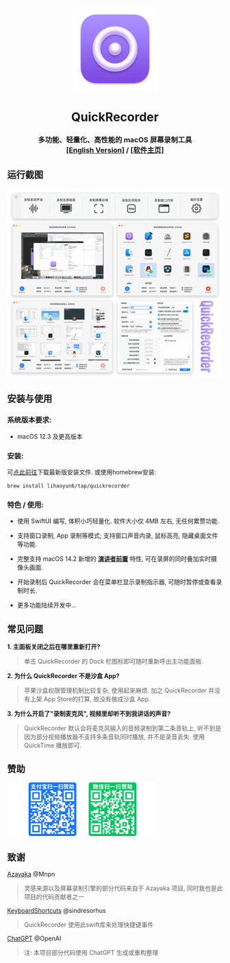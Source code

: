 # 
<p align="center">
<img src="./QuickRecorder/Assets.xcassets/AppIcon.appiconset/icon_128x128@2x.png" width="200" height="200" />
<h1 align="center">QuickRecorder</h1>
<h3 align="center">多功能、轻量化、高性能的 macOS 屏幕录制工具<br><a href="./README_en.md">[English Version]</a> / <a href="https://lihaoyun6.github.io/quickrecorder/">[软件主页]</a>
</p>

## 运行截图
<p align="center">
<picture>
  <source media="(prefers-color-scheme: dark)" srcset="./img/preview_dark.png">
  <source media="(prefers-color-scheme: light)" srcset="./img/preview.png">
  <img alt="QuickRecorder Screenshots" src="./img/preview.png" width="840"/>
</picture>
</p>

## 安装与使用
### 系统版本要求:
- macOS 12.3 及更高版本  

### 安装:
可[点此前往](../../releases/latest)下载最新版安装文件. 或使用homebrew安装:  

```bash
brew install lihaoyun6/tap/quickrecorder
```

### 特色 / 使用:
- 使用 SwiftUI 编写, 体积小巧轻量化. 软件大小仅 4MB 左右, 无任何累赘功能. 

- 支持窗口录制, App 录制等模式; 支持窗口声音内录, 鼠标高亮, 隐藏桌面文件等功能. 
- 完整支持 macOS 14.2 新增的 **[演讲者前置](https://support.apple.com/zh-cn/guide/facetime/fctm6333f4bd/mac)** 特性, 可在录屏的同时叠加实时摄像头画面.  
- 开始录制后 QuickRecorder 会在菜单栏显示录制指示器, 可随时暂停或查看录制时长.  
- 更多功能陆续开发中...  

## 常见问题
**1. 主面板关闭之后在哪里重新打开?**  
> 单击 QuickRecorder 的 Dock 栏图标即可随时重新呼出主功能面板.  

**2. 为什么 QuickRecorder 不是沙盒 App?**  
> 苹果沙盒权限管理机制比较复杂, 使用起来麻烦. 加之 QuickRecorder 并没有上架 App Store的打算, 故没有做成沙盒 App.

**3. 为什么开启了"录制麦克风", 视频里却听不到我讲话的声音?**
> QuickRecorder 默认会将麦克风输入的音频录制到第二条音轨上, 听不到是因为部分视频播放器不支持多条音轨同时播放, 并不是录音丢失. 使用 QuickTime 播放即可. 

## 赞助
<img src="./img/donate.png" width="352"/>

## 致谢
[Azayaka](https://github.com/Mnpn/Azayaka) @Mnpn  
> 灵感来源以及屏幕录制引擎的部分代码来自于 Azayaka 项目, 同时我也是此项目的代码贡献者之一   

[KeyboardShortcuts](https://github.com/sindresorhus/KeyboardShortcuts) @sindresorhus  
> QuickRecorder 使用此swift库来处理快捷键事件  

[ChatGPT](https://chat.openai.com) @OpenAI  
> 注: 本项目部分代码使用 ChatGPT 生成或重构整理
